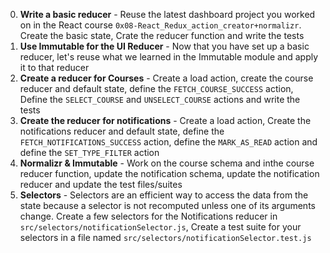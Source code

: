 0. **Write a basic reducer** - Reuse the latest dashboard project you worked on in the React course `0x08-React_Redux_action_creator+normalizr`. Create the basic state, Crate the reducer function and write the tests
1. **Use Immutable for the UI Reducer** - Now that you have set up a basic reducer, let's reuse what we learned in the Immutable module and apply it to that reducer
2. **Create a reducer for Courses** - Create a load action, create the course reducer and default state, define the `FETCH_COURSE_SUCCESS` action, Define the `SELECT_COURSE` and `UNSELECT_COURSE` actions and write the tests
3. **Create the reducer for notifications** - Create a load action, Create the notifications reducer and default state, define the `FETCH_NOTIFICATIONS_SUCCESS` action, define the `MARK_AS_READ` action and define the `SET_TYPE_FILTER` action
4. **Normalizr & Immutable** - Work on the course schema and inthe course reducer function, update the notification schema, update the notification reducer and update the test files/suites
5. **Selectors** - Selectors are an efficient way to access the data from the state because a selector is not recomputed unless one of its arguments change. Create a few selectors for the Notifications reducer in `src/selectors/notificationSelector.js`, Create a test suite for your selectors in a file named `src/selectors/notificationSelector.test.js`
